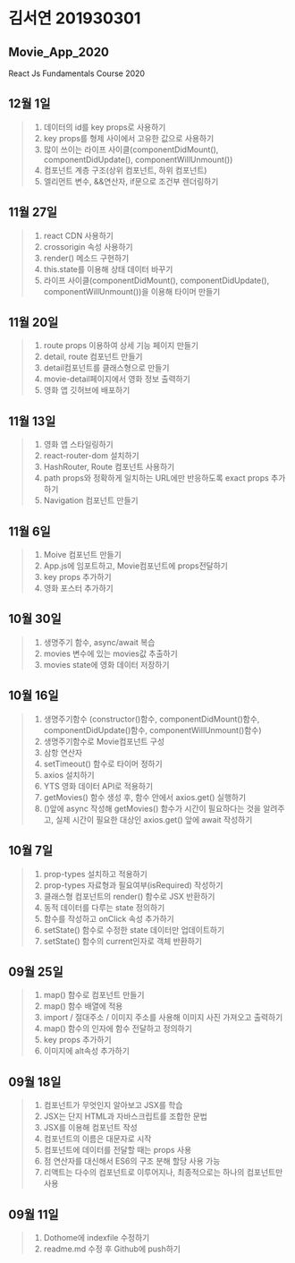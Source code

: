 # 김서연 201930301

## Movie_App_2020

React Js Fundamentals Course 2020
## 12월 1일
> 1. 데이터의 id를 key props로 사용하기
> 2. key props를 형제 사이에서 고유한 값으로 사용하기
> 3. 많이 쓰이는 라이프 사이클(componentDidMount(), componentDidUpdate(), componentWillUnmount())
> 4. 컴포넌트 계층 구조(상위 컴포넌트, 하위 컴포넌트)
> 5. 엘리먼트 변수, &&연산자, if문으로 조건부 렌더링하기
## 11월 27일
> 1. react CDN 사용하기
> 2. crossorigin 속성 사용하기
> 3. render() 메소드 구현하기
> 4. this.state를 이용해 상태 데이터 바꾸기
> 4. 라이프 사이클(componentDidMount(), componentDidUpdate(), componentWillUnmount())을 이용해 타이머 만들기
## 11월 20일
> 1. route props 이용하여 상세 기능 페이지 만들기
> 2. detail, route 컴포넌트 만들기
> 3. detail컴포넌트를 클래스형으로 만들기
> 4. movie-detail페이지에서 영화 정보 출력하기
> 5. 영화 앱 깃허브에 배포하기
## 11월 13일
> 1. 영화 앱 스타일링하기
> 2. react-router-dom 설치하기
> 3. HashRouter, Route 컴포넌트 사용하기
> 4. path props와 정확하게 일치하는 URL에만 반응하도록 exact props 추가하기
> 5. Navigation 컴포넌트 만들기

## 11월 6일
> 1. Moive 컴포넌트 만들기
> 2. App.js에 임포트하고, Movie컴포넌트에 props전달하기
> 3. key props 추가하기
> 4. 영화 포스터 추가하기

## 10월 30일
> 1. 생명주기 함수, async/await 복습
> 2. movies 변수에 있는 movies값 추출하기
> 3. movies state에 영화 데이터 저장하기

## 10월 16일
> 1. 생명주기함수 (constructor()함수, componentDidMount()함수, componentDidUpdate()함수, componentWillUnmount()함수)
> 2. 생명주기함수로 Movie컴포넌트 구성
> 3. 삼항 연산자
> 4. setTimeout() 함수로 타이머 정하기
> 5. axios 설치하기
> 6. YTS 영화 데이터 API로 적용하기
> 7. getMovies() 함수 생성 후, 함수 안에서 axios.get() 실행하기
> 8. ()앞에 async 작성해 getMovies() 함수가 시간이 필요하다는 것을 알려주고, 실제 시간이 필요한 대상인 axios.get() 앞에 await 작성하기

## 10월 7일
> 1. prop-types 설치하고 적용하기
> 2. prop-types 자료형과 필요여부(isRequired) 작성하기
> 3. 클래스형 컴포넌트의 render() 함수로 JSX 반환하기
> 4. 동적 데이터를 다루는 state 정의하기
> 5. 함수를 작성하고 onClick 속성 추가하기 
> 6. setState() 함수로 수정한 state 데이터만 업데이트하기
> 7. setState() 함수의 current인자로 객체 반환하기

## 09월 25일
> 1. map() 함수로 컴포넌트 만들기
> 2. map() 함수 배열에 적용
> 3. import / 절대주소 / 이미지 주소를 사용해 이미지 사진 가져오고 출력하기 
> 4. map() 함수의 인자에 함수 전달하고 정의하기
> 5. key props 추가하기
> 6. 이미지에 alt속성 추가하기

## 09월 18일

> 1. 컴포넌트가 무엇인지 알아보고 JSX를 학습
> 2. JSX는 단지 HTML과 자바스크립트를 조합한 문법
> 3. JSX를 이용해 컴포넌트 작성
> 4. 컴포넌트의 이름은 대문자로 시작
> 5. 컴포넌트에 데이터를 전달할 때는 props 사용
> 6. 점 연산자를 대신해서 ES6의 구조 분해 할당 사용 가능
> 7. 리액트는 다수의 컴포넌트로 이루어지나, 최종적으로는 하나의 컴포넌트만 사용

## 09월 11일

> 1. Dothome에 indexfile 수정하기
> 2. readme.md 수정 후 Github에 push하기
